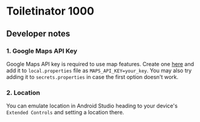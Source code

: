 # Toiletinator 1000

## Developer notes

### 1. Google Maps API Key

Google Maps API key is required to use map features. Create one [here](https://developers.google.com/maps/documentation/android-sdk/get-api-key)
and add it to `local.properties` file as `MAPS_API_KEY=your_key`. You may also try adding it to 
`secrets.properties` in case the first option doesn't work.

### 2. Location

You can emulate location in Android Studio heading to your device's `Extended Controls` and setting
a location there.
